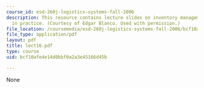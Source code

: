 ```yaml
---
course_id: esd-260j-logistics-systems-fall-2006
description: This resource contains lecture slides on inventory management and optimization
  in practice. (Courtesy of Edgar Blanco. Used with permission.)
file_location: /coursemedia/esd-260j-logistics-systems-fall-2006/bcf10afe4e14d0bbf0a2a3e45166d45b_lect16.pdf
file_type: application/pdf
layout: pdf
title: lect16.pdf
type: course
uid: bcf10afe4e14d0bbf0a2a3e45166d45b

---
```

None